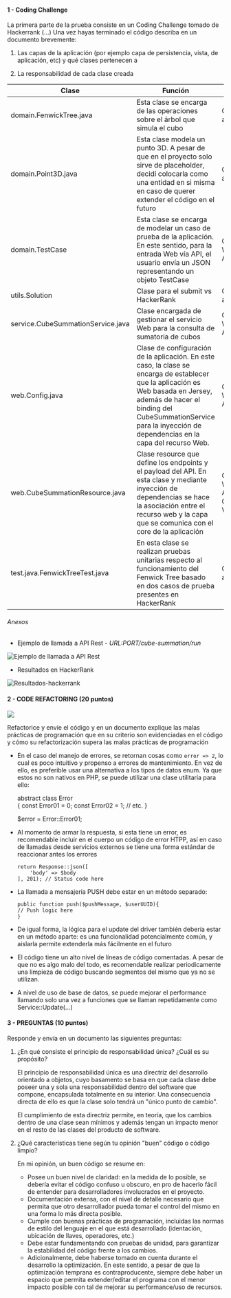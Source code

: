#### 1 - Coding Challenge

La primera parte de la prueba consiste en un Coding Challenge tomado de Hackerrank (...) Una vez hayas terminado el código describa en un documento
brevemente:
1. Las capas de la aplicación (por ejemplo capa de persistencia, vista, de aplicación, etc)
y qué clases pertenecen a

2. La responsabilidad de cada clase creada

|Clase   |Función   | Capa  |
|---|---|---|
|domain.FenwickTree.java   | Esta clase se encarga de las operaciones sobre el árbol que simula el cubo   | Capa de aplicación   |
|domain.Point3D.java   | Esta clase modela un punto 3D. A pesar de que en el proyecto solo sirve de placeholder, decidí colocarla como una entidad en si misma en caso de querer extender el código en el futuro   | Capa de aplicación  |
| domain.TestCase   | Esta clase se encarga de modelar un caso de prueba de la aplicación. En este sentido, para la entrada Web vía API, el usuario envía un JSON representando un objeto TestCase  | Capa Web - API  |
|utils.Solution   | Clase para el submit vs HackerRank   | Capa de aplicación   |
| service.CubeSummationService.java   | Clase encargada de gestionar el servicio Web para la consulta de sumatoria de cubos  |Capa Web - API   |
| web.Config.java  | Clase de configuración de la aplicación. En este caso, la clase se encarga de establecer que la aplicación es Web basada en Jersey, además de hacer el binding del CubeSummationService para la inyección de dependencias en la capa del recurso Web.  | Capa Web - API|
| web.CubeSummationResource.java  | Clase resource que define los endpoints y el payload del API. En esta clase y mediante inyección de dependencias se hace la asociación entre el recurso web y la capa que se comunica con el core de la aplicación| Capa Web - API / Capa de Vista  |
| test.java.FenwickTreeTest.java  | En esta clase se realizan pruebas unitarias respecto al funcionamiento del Fenwick Tree basado en dos casos de prueba presentes en HackerRank  |  Capa de aplicación  |

###### Anexos

* Ejemplo de llamada a API Rest - *URL:PORT/cube-summation/run*

![Ejemplo de llamada a API Rest](img/cube-summatory-API-example.png)


* Resultados en HackerRank

![Resultados-hackerrank](img/hackerrank-results.png)


#### 2 - CODE REFACTORING (20 puntos)

![](img/backend-coding-challenge-refactor.png)

Refactorice y envíe el código y en un documento explique las malas prácticas de programación que en su criterio son evidenciadas en el código y cómo su refactorización supera las malas prácticas de programación

* En el caso del manejo de errores, se retornan cosas como ```error => 2```, lo cual es poco intuitivo y propenso a errores de mantenimiento. En vez de ello, es preferible usar una alternativa a los tipos de datos enum. Ya que estos no son nativos en PHP, se puede utilizar una clase utilitaria para ello:


    abstract class Error  
    {
        const Error01 = 0;
        const Error02 = 1;
        // etc.
    }

    $error = Error::Error01;

* Al momento de armar la respuesta, si esta tiene un error, es recomendable incluir en el cuerpo un código de error HTPP, así en caso de llamadas desde servicios externos se tiene una forma estándar de reaccionar antes los errores


      return Response::json([
          'body' => $body
      ], 201); // Status code here

* La llamada a mensajería PUSH debe estar en un método separado:


      public function push($pushMessage, $userUUID){
      // Push logic here
      }


* De igual forma, la lógica para el update del driver también debería estar en un método aparte: es una funcionalidad potencialmente común, y aislarla permite extenderla más fácilmente en el futuro

* El código tiene un alto nivel de líneas de código comentadas. A pesar de que no es algo malo del todo, es recomendable realizar periodicamente una limpieza de código buscando segmentos del mismo que ya no se utilizan.

* A nivel de uso de base de datos, se puede mejorar el performance llamando solo una vez a funciones que se llaman repetidamente como Service::Update(...)


#### 3 - PREGUNTAS (10 puntos)
Responde y envía en un documento las siguientes preguntas:

1. ¿En qué consiste el principio de responsabilidad única? ¿Cuál es su  propósito?

      El principio de responsabilidad única es una directriz del desarrollo orientado a objetos, cuyo basamento se basa en que cada clase debe poseer una y sola una responsabilidad dentro del software que compone, encapsulada totalmente en su interior. Una consecuencia directa de ello es que la clase solo tendrá un "único punto de cambio".

      El cumplimiento de esta directriz permite, en teoría, que los cambios dentro de una clase sean mínimos y además tengan un impacto menor en el resto de las clases del producto de software.

2. ¿Qué características tiene según tu opinión "buen" código o código limpio?

      En mi opinión, un buen código se resume en:

      * Posee un buen nivel de claridad: en la medida de lo posible, se debería evitar el código confuso u obscuro, en pro de hacerlo fácil de entender para desarrolladores involucrados en el proyecto.
      * Documentación extensa, con el nivel de detalle necesario que permita que otro desarrollador pueda tomar el control del mismo en una forma lo más directa posible.
      * Cumple con buenas prácticas de programación, incluidas las normas de estilo del lenguaje en el que está desarrollado (identación, ubicación de llaves, operadores, etc.)
      * Debe estar fundamentando con pruebas de unidad, para garantizar la estabilidad del código frente a los cambios.
      * Adicionalmente, debe haberse tomado en cuenta durante el desarrollo la optimización. En este sentido, a pesar de que la optimización temprana es contraproducente, siempre debe haber un espacio que permita extender/editar el programa con el menor impacto posible con tal de mejorar su performance/uso de recursos.
